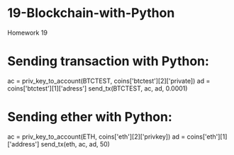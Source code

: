 # 19-Blockchain-with-Python
Homework 19
# Sending transaction with Python:
ac = priv_key_to_account(BTCTEST, coins['btctest'][2]['private])
ad = coins['btctest'][1]['adress']
send_tx(BTCTEST, ac, ad, 0.0001)

# Sending ether with Python:
ac = priv_key_to_account(ETH, coins['eth'][2]['privkey])
ad = coins['eth'][1]['address']
send_tx(eth, ac, ad, 50)
